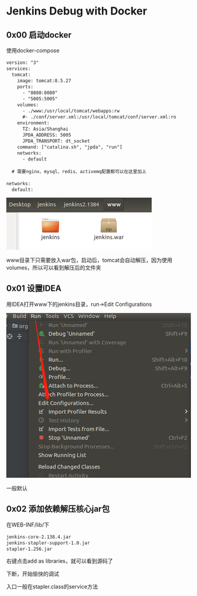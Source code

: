 # Jenkins Debug with Docker



## 0x00 启动docker

使用docker-compose


```
version: "3"
services:
  tomcat:
    image: tomcat:8.5.27
    ports:
      - "8080:8080"
      - "5005:5005"
    volumes:
      - ./www:/usr/local/tomcat/webapps:rw
      #- ./conf/server.xml:/usr/local/tomcat/conf/server.xml:ro
    environment:
      TZ: Asia/Shanghai
      JPDA_ADDRESS: 5005
      JPDA_TRANSPORT: dt_socket
    command: ["catalina.sh", "jpda", "run"]
    networks:
      - default

  # 需要nginx、mysql、redis、activemq配置都可以在这里加上

networks:
  default:
```



![1570275819326](README.assets/1570275819326.png)



www目录下只需要放入war包，启动后，tomcat会自动解压，因为使用volumes，所以可以看到解压后的文件夹



## 0x01 设置IDEA



用IDEA打开www下的jenkins目录，run->Edit Configurations

![1570275896470](README.assets/1570275896470.png)

一般默认





## 0x02 添加依赖解压核心jar包

在WEB-INF/lib/下

```
jenkins-core-2.138.4.jar
jenkins-stapler-support-1.0.jar
stapler-1.256.jar
```

右键点击add as libraries，就可以看到源码了

下断，开始愉快的调试



入口一般在stapler.class的service方法